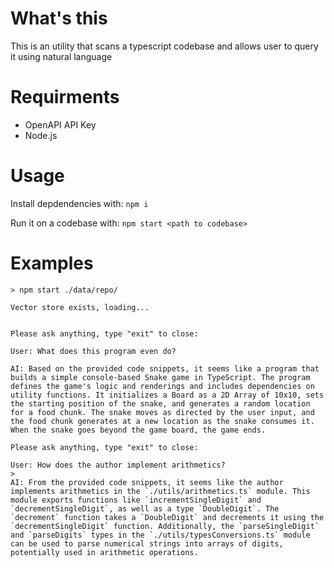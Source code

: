 # What's this
This is an utility that scans a typescript codebase and allows user to query it using natural language

# Requirments
- OpenAPI API Key
- Node.js

# Usage
Install depdendencies with:
`npm i`

Run it on a codebase with:
`npm start <path to codebase>`

# Examples
```
> npm start ./data/repo/

Vector store exists, loading...


Please ask anything, type "exit" to close:

User: What does this program even do?

AI: Based on the provided code snippets, it seems like a program that builds a simple console-based Snake game in TypeScript. The program defines the game's logic and renderings and includes dependencies on utility functions. It initializes a Board as a 2D Array of 10x10, sets the starting position of the snake, and generates a random location for a food chunk. The snake moves as directed by the user input, and the food chunk generates at a new location as the snake consumes it. When the snake goes beyond the game board, the game ends.

Please ask anything, type "exit" to close:

User: How does the author implement arithmetics?
> 
AI: From the provided code snippets, it seems like the author implements arithmetics in the `./utils/arithmetics.ts` module. This module exports functions like `incrementSingleDigit` and `decrementSingleDigit`, as well as a type `DoubleDigit`. The `decrement` function takes a `DoubleDigit` and decrements it using the `decrementSingleDigit` function. Additionally, the `parseSingleDigit` and `parseDigits` types in the `./utils/typesConversions.ts` module can be used to parse numerical strings into arrays of digits, potentially used in arithmetic operations.
```
